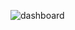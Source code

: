 ![dashboard](https://github.com/Laurence542/TradeTracker/assets/60341578/314837dd-ebc2-4af8-917e-888c9fd95e1d)
